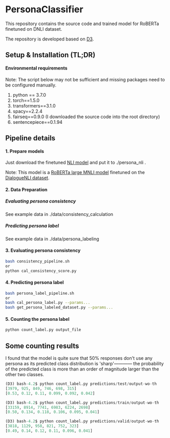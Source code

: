 # PersonaClassifier

This repository contains the source code and trained model for RoBERTa finetuned on DNLI dataset. 

The repository is developed based on [D3](https://github.com/caoyu-noob/D3).



## Setup & Installation (TL;DR)

#### Environmental requirements
Note: The script below may not be sufficient and missing packages need to be configured manually.
1. python == 3.7.0
2. torch==1.5.0
3. transformers==3.1.0
4. spacy==2.2.4
5. fairseq==0.9.0 (I downloaded the source code into the root directory)
6. sentencepiece==0.1.94


## Pipeline details

#### 1. Prepare models

Just download the finetuned [NLI model](https://drive.google.com/file/d/1QnT8V2Yj4Zl2yW2rnQIi2p56I_wbN3Ee/view?usp=sharing) and put it to ./persona_nli .

Note: This model is a [RoBERTa large MNLI model](https://huggingface.co/roberta-large-mnli) finetuned on the [DialogueNLI dataset](https://wellecks.github.io/dialogue_nli/).

#### 2. Data Preparation
##### Evaluating persona consistency
See example data in ./data/consistency_calculation

##### Predicting persona label
See example data in ./data/persona_labeling


#### 3. Evaluating persona consistency

```bash
bash consistency_pipeline.sh
or
python cal_consistency_score.py 
```


#### 4. Predicting persona label
```bash
bash persona_label_pipeline.sh
or
bash cal_persona_label.py --params...
bash get_persona_labeled_dataset.py --params...
```

#### 5. Counting the persona label
```bash
python count_label.py output_file
```

## Some counting results
I found that the model is quite sure that 50% responses don't use any persona as its predicted class distribution is 'sharp'———— the probability of the predicted class is more than an order of magnitude larger than the other two classes.

```python
(D3) bash-4.2$ python count_label.py predictions/test/output-wo-th
[3979, 925, 849, 746, 698, 315]
[0.53, 0.12, 0.11, 0.099, 0.092, 0.042]

(D3) bash-4.2$ python count_label.py predictions/train/output-wo-th
[33159, 8914, 7741, 6983, 6224, 2698]
[0.50, 0.134, 0.118, 0.106, 0.095, 0.041]

(D3) bash-4.2$ python count_label.py predictions/valid/output-wo-th
[3818, 1129, 958, 821, 752, 323]
[0.49, 0.14, 0.12, 0.11, 0.096, 0.041]
```





